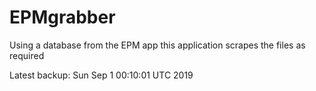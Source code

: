# EPMgrabber
Using a database from the EPM app this application scrapes the files as required


Latest backup: Sun Sep 1 00:10:01 UTC 2019

